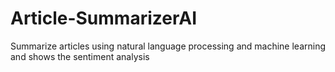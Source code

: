 # Article-SummarizerAI
Summarize articles using natural language processing and machine learning and shows the sentiment analysis
